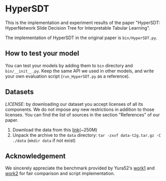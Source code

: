 # HyperSDT
This is the implementation and experiment results of the paper "HyperSDT: HyperNetwork Slide Decision Tree for
Interpretable Tabular Learning".

The implementation of HyperSDT in the original paper is `bin/HyperSDT.py`.

## How to test your model

You can test your models by adding them to `bin` directory and `bin/__init__.py`. Keep the same API we used in other models, and write your own evaluation script (`run_HyperSDT.py` as a reference).

## Datasets

*LICENSE*: by downloading our dataset you accept licenses of all its components. We do not impose any new restrictions in addition to those licenses. You can find the list of sources in the section "References" of our paper.

1. Download the data from this [link](https://huggingface.co/datasets/Sinario/hypersdt/tree/main)(~250M)
2. Unpack the archive to the `data` directory: `tar -zxvf data-t2g.tar.gz -C ./data` (`mkdir data` if not exist)

## Acknowledgement

We sincerely appreciate the benchmark provided by Yura52‘s [work1](https://github.com/Yura52/tabular-dl-revisiting-models) and [work2](https://github.com/yandex-research/tabular-dl-num-embeddings) for fair comparison and script implementation.
